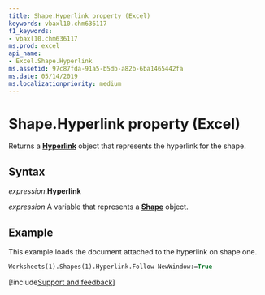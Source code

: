 ```yaml
---
title: Shape.Hyperlink property (Excel)
keywords: vbaxl10.chm636117
f1_keywords:
- vbaxl10.chm636117
ms.prod: excel
api_name:
- Excel.Shape.Hyperlink
ms.assetid: 97c87fda-91a5-b5db-a82b-6ba1465442fa
ms.date: 05/14/2019
ms.localizationpriority: medium
---
```



# Shape.Hyperlink property (Excel)

Returns a **[Hyperlink](Excel.Hyperlink.md)** object that represents the hyperlink for the shape.


## Syntax

_expression_.**Hyperlink**

_expression_ A variable that represents a **[Shape](Excel.Shape.md)** object.


## Example

This example loads the document attached to the hyperlink on shape one.

```vb
Worksheets(1).Shapes(1).Hyperlink.Follow NewWindow:=True
```




[!include[Support and feedback](~/includes/feedback-boilerplate.md)]